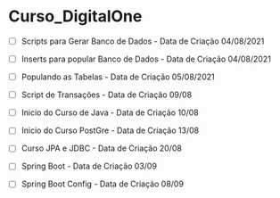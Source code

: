 # Curso_DigitalOne

- [ ] Scripts para Gerar Banco de Dados - Data de Criação 04/08/2021
- [ ] Inserts para popular Banco de Dados - Data de Criação 04/08/2021
- [ ] Populando as Tabelas - Data de Criação 05/08/2021
- [ ] Script de Transações - Data de Criação 09/08
- [ ] Inicio do Curso de Java - Data de Criação 10/08
- [ ] Inicio do Curso PostGre - Data de Criação 13/08
- [ ] Curso JPA e JDBC - Data de Criação 20/08
- [ ] Spring Boot - Data de Criação 03/09
- [ ] Spring Boot Config - Data de Criação 08/09


